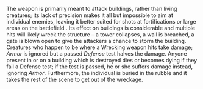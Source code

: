 The weapon is primarily meant to attack buildings, rather than living creatures; its lack of precision makes it all but impossible to aim at individual enemies, leaving it better suited for shots at fortifications or large areas on the battlefield . Its effect on buildings is considerable and multiple hits will likely wreck the structure – a tower collapses, a wall is breached, a gate is blown open to give the attackers a chance to storm the building.
Creatures who happen to be where a Wrecking weapon hits take damage; *Armor* is ignored but a passed *Defense* test halves the damage. Anyone present in or on a building which is destroyed dies or becomes dying if they fail a Defense test; if the test is passed, he or she suffers damage instead, ignoring *Armor*. Furthermore, the individual is buried in the rubble and it takes the rest of the scene to get out of the wreckage.